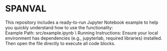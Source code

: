 # SPANVAL
This repository includes a ready-to-run Jupyter Notebook example to help you quickly understand how to use the functionality:\
Example Path: src/example.ipynb \ 
Running Instructions: Ensure your local environment has dependencies (e.g., jupyterlab, required libraries) installed. Then open the file directly to execute all code blocks.
